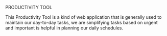 PRODUCTIVITY TOOL

This Productivity Tool is a kind of web application that is generally used to maintain our day-to-day tasks, we are simplifying tasks based on urgent and important is helpful in planning our daily schedules.
